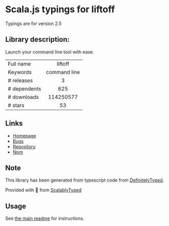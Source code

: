 
# Scala.js typings for liftoff

Typings are for version 2.5

## Library description:
Launch your command line tool with ease.

|                    |                 |
| ------------------ | :-------------: |
| Full name          | liftoff |
| Keywords           | command line |
| # releases         | 3 |
| # dependents       | 625 |
| # downloads        | 114250577 |
| # stars            | 53 |

## Links
- [Homepage](https://github.com/js-cli/js-liftoff#readme)
- [Bugs](https://github.com/js-cli/js-liftoff/issues)
- [Repository](https://github.com/js-cli/js-liftoff)
- [Npm](https://www.npmjs.com/package/liftoff)
    


## Note
This library has been generated from typescript code from [DefinitelyTyped](https://definitelytyped.org).

Provided with :purple_heart: from [ScalablyTyped](https://github.com/oyvindberg/ScalablyTyped)

## Usage
See [the main readme](../../readme.md) for instructions.


